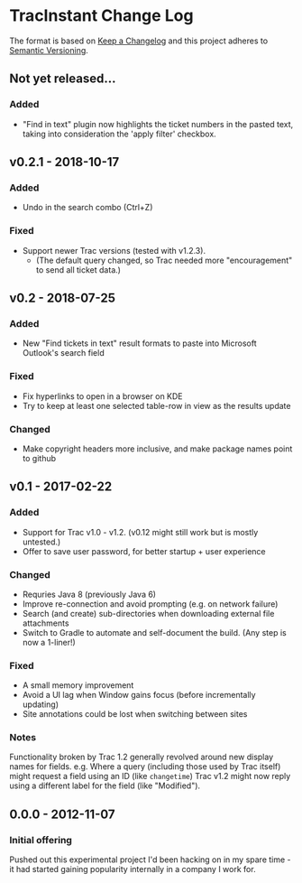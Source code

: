 # TracInstant Change Log

The format is based on [Keep a Changelog](http://keepachangelog.com/)
and this project adheres to [Semantic Versioning](http://semver.org/).

## Not yet released...

### Added
 - "Find in text" plugin now highlights the ticket numbers in the pasted text,
   taking into consideration the 'apply filter' checkbox.

## v0.2.1 - 2018-10-17

### Added
 - Undo in the search combo (Ctrl+Z) 
### Fixed
- Support newer Trac versions (tested with v1.2.3).
   - (The default query changed, so Trac needed more "encouragement" to send all ticket data.)
 
## v0.2 - 2018-07-25

### Added
 - New "Find tickets in text" result formats to paste into Microsoft Outlook's search field
### Fixed
 - Fix hyperlinks to open in a browser on KDE
 - Try to keep at least one selected table-row in view as the results update
### Changed
 - Make copyright headers more inclusive, and make package names point to github

## v0.1 - 2017-02-22

### Added
 - Support for Trac v1.0 - v1.2. (v0.12 might still work but is mostly untested.)
 - Offer to save user password, for better startup + user experience
### Changed
 - Requries Java 8 (previously Java 6)
 - Improve re-connection and avoid prompting (e.g. on network failure)
 - Search (and create) sub-directories when downloading external file attachments
 - Switch to Gradle to automate and self-document the build. (Any step is now a 1-liner!)
### Fixed
 - A small memory improvement
 - Avoid a UI lag when Window gains focus (before incrementally updating)
 - Site annotations could be lost when switching between sites
### Notes
  Functionality broken by Trac 1.2 generally revolved around new display names
  for fields. e.g. Where a query (including those used by Trac itself) might request a
  field using an ID (like `changetime`) Trac v1.2 might now reply using a different
  label for the field (like "Modified").

## 0.0.0 - 2012-11-07
### Initial offering

  Pushed out this experimental project I'd been hacking on in my spare time -
  it had started gaining popularity internally in a company I work for.
